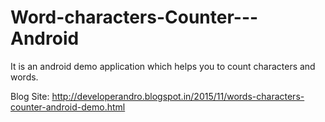 # Word-characters-Counter---Android
It is an android demo application which helps you to count characters and words.

Blog Site: http://developerandro.blogspot.in/2015/11/words-characters-counter-android-demo.html

